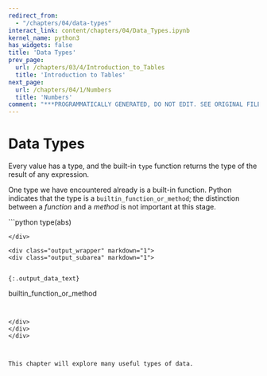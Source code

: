 ```yaml
---
redirect_from:
  - "/chapters/04/data-types"
interact_link: content/chapters/04/Data_Types.ipynb
kernel_name: python3
has_widgets: false
title: 'Data Types'
prev_page:
  url: /chapters/03/4/Introduction_to_Tables
  title: 'Introduction to Tables'
next_page:
  url: /chapters/04/1/Numbers
  title: 'Numbers'
comment: "***PROGRAMMATICALLY GENERATED, DO NOT EDIT. SEE ORIGINAL FILES IN /content***"
---
```



# Data Types

Every value has a type, and the built-in `type` function returns the type of the result of any expression.



One type we have encountered already is a built-in function. Python indicates that the type is a `builtin_function_or_method`; the distinction between a *function* and a *method* is not important at this stage.



<div markdown="1" class="cell code_cell">
<div class="input_area" markdown="1">
```python
type(abs)

```
</div>

<div class="output_wrapper" markdown="1">
<div class="output_subarea" markdown="1">


{:.output_data_text}
```
builtin_function_or_method
```


</div>
</div>
</div>



This chapter will explore many useful types of data.

